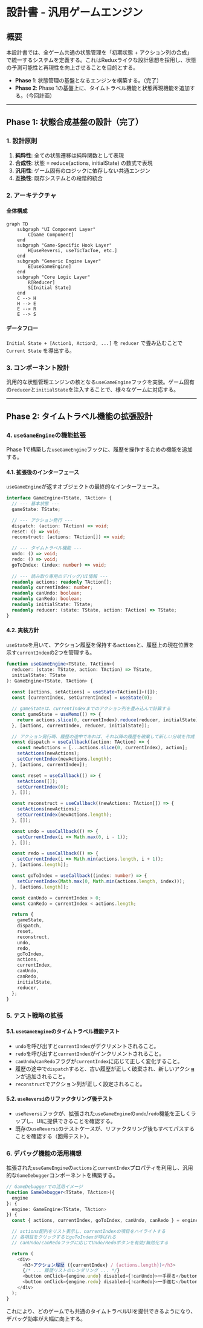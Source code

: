 # 設計書 - 汎用ゲームエンジン

## 概要

本設計書では、全ゲーム共通の状態管理を「初期状態 + アクション列の合成」で統一するシステムを定義する。これはReduxライクな設計思想を採用し、状態の予測可能性と再現性を向上させることを目的とする。

-   **Phase 1**: 状態管理の基盤となるエンジンを構築する。（完了）
-   **Phase 2**: Phase 1の基盤上に、タイムトラベル機能と状態再現機能を追加する。（今回計画）

---

## Phase 1: 状態合成基盤の設計（完了）

### 1. 設計原則

1.  **純粋性**: 全ての状態遷移は純粋関数として表現
2.  **合成性**: 状態 = reduce(actions, initialState) の数式で表現
3.  **汎用性**: ゲーム固有のロジックに依存しない共通エンジン
4.  **互換性**: 既存システムとの段階的統合

### 2. アーキテクチャ

#### 全体構成
```mermaid
graph TD
    subgraph "UI Component Layer"
        C[Game Component]
    end
    subgraph "Game-Specific Hook Layer"
        H[useReversi, useTicTacToe, etc.]
    end
    subgraph "Generic Engine Layer"
        E[useGameEngine]
    end
    subgraph "Core Logic Layer"
        R[Reducer]
        S[Initial State]
    end
    C --> H
    H --> E
    E --> R
    E --> S
```

#### データフロー
`Initial State + [Action1, Action2, ...]` を `reducer` で畳み込むことで `Current State` を導出する。

### 3. コンポーネント設計

汎用的な状態管理エンジンの核となる`useGameEngine`フックを実装。ゲーム固有の`reducer`と`initialState`を注入することで、様々なゲームに対応する。

---

## Phase 2: タイムトラベル機能の拡張設計

### 4. `useGameEngine`の機能拡張

Phase 1で構築した`useGameEngine`フックに、履歴を操作するための機能を追加する。

#### 4.1. 拡張後のインターフェース
`useGameEngine`が返すオブジェクトの最終的なインターフェース。

```typescript
interface GameEngine<TState, TAction> {
  // --- 基本状態 ---
  gameState: TState;

  // --- アクション発行 ---
  dispatch: (action: TAction) => void;
  reset: () => void;
  reconstruct: (actions: TAction[]) => void;

  // --- タイムトラベル機能 ---
  undo: () => void;
  redo: () => void;
  goToIndex: (index: number) => void;
  
  // --- 読み取り専用のデバッグ/UI情報 ---
  readonly actions: readonly TAction[];
  readonly currentIndex: number;
  readonly canUndo: boolean;
  readonly canRedo: boolean;
  readonly initialState: TState;
  readonly reducer: (state: TState, action: TAction) => TState;
}
```

#### 4.2. 実装方針

`useState`を用いて、アクション履歴を保持する`actions`と、履歴上の現在位置を示す`currentIndex`の2つを管理する。

```typescript
function useGameEngine<TState, TAction>(
  reducer: (state: TState, action: TAction) => TState,
  initialState: TState
): GameEngine<TState, TAction> {
  
  const [actions, setActions] = useState<TAction[]>([]);
  const [currentIndex, setCurrentIndex] = useState(0);

  // gameStateは、currentIndexまでのアクション列を畳み込んで計算する
  const gameState = useMemo(() => {
    return actions.slice(0, currentIndex).reduce(reducer, initialState);
  }, [actions, currentIndex, reducer, initialState]);

  // アクション発行時、履歴の途中であれば、それ以降の履歴を破棄して新しい分岐を作成
  const dispatch = useCallback((action: TAction) => {
    const newActions = [...actions.slice(0, currentIndex), action];
    setActions(newActions);
    setCurrentIndex(newActions.length);
  }, [actions, currentIndex]);

  const reset = useCallback(() => {
    setActions([]);
    setCurrentIndex(0);
  }, []);

  const reconstruct = useCallback((newActions: TAction[]) => {
    setActions(newActions);
    setCurrentIndex(newActions.length);
  }, []);

  const undo = useCallback(() => {
    setCurrentIndex(i => Math.max(0, i - 1));
  }, []);

  const redo = useCallback(() => {
    setCurrentIndex(i => Math.min(actions.length, i + 1));
  }, [actions.length]);

  const goToIndex = useCallback((index: number) => {
    setCurrentIndex(Math.max(0, Math.min(actions.length, index)));
  }, [actions.length]);

  const canUndo = currentIndex > 0;
  const canRedo = currentIndex < actions.length;

  return {
    gameState,
    dispatch,
    reset,
    reconstruct,
    undo,
    redo,
    goToIndex,
    actions,
    currentIndex,
    canUndo,
    canRedo,
    initialState,
    reducer,
  };
}
```

### 5. テスト戦略の拡張

#### 5.1. `useGameEngine`のタイムトラベル機能テスト
-   `undo`を呼び出すと`currentIndex`がデクリメントされること。
-   `redo`を呼び出すと`currentIndex`がインクリメントされること。
-   `canUndo`/`canRedo`フラグが`currentIndex`に応じて正しく変化すること。
-   履歴の途中で`dispatch`すると、古い履歴が正しく破棄され、新しいアクションが追加されること。
-   `reconstruct`でアクション列が正しく設定されること。

#### 5.2. `useReversi`のリファクタリング後テスト
-   `useReversi`フックが、拡張された`useGameEngine`の`undo`/`redo`機能を正しくラップし、UIに提供できることを確認する。
-   既存の`useReversi`のテストケースが、リファクタリング後もすべてパスすることを確認する（回帰テスト）。

### 6. デバッグ機能の活用構想

拡張された`useGameEngine`の`actions`と`currentIndex`プロパティを利用し、汎用的な`GameDebugger`コンポーネントを構築する。

```typescript
// GameDebuggerでの活用イメージ
function GameDebugger<TState, TAction>({
  engine
}: {
  engine: GameEngine<TState, TAction>
}) {
  const { actions, currentIndex, goToIndex, canUndo, canRedo } = engine;

  // actions配列をリスト表示し、currentIndexの項目をハイライトする
  // 各項目をクリックするとgoToIndexが呼ばれる
  // canUndo/canRedoフラグに応じてUndo/Redoボタンを有効/無効化する

  return (
    <div>
      <h3>アクション履歴 ({currentIndex} / {actions.length})</h3>
      {/* ... 履歴リストのレンダリング ... */}
      <button onClick={engine.undo} disabled={!canUndo}>一手戻る</button>
      <button onClick={engine.redo} disabled={!canRedo}>一手進む</button>
    </div>
  );
}
```
これにより、どのゲームでも共通のタイムトラベルUIを提供できるようになり、デバッグ効率が大幅に向上する。